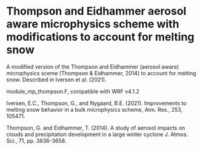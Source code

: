 # Thompson and Eidhammer aerosol aware microphysics scheme with modifications to account for melting snow

A modified version of the Thompson and Eidhammer (aerosol aware) microphysics sceme (Thompson & Eidhammer, 2014) to account for melting snow.
Described in Iversen et al. (2021).

module_mp_thompson.F, compatible with WRF v4.1.2


Iversen, E.C., Thompson, G., and Nygaard, B.E. (2021). Improvements to melting snow behavior in a bulk microphysics scheme, Atm. Res.,
253, 105471.

Thompson, G. and Eidhammer, T. (2014). A study of aerosol impacts on clouds and precipitation development in a large winter cyclone
J. Atmos. Sci., 71, pp. 3636-3658.
